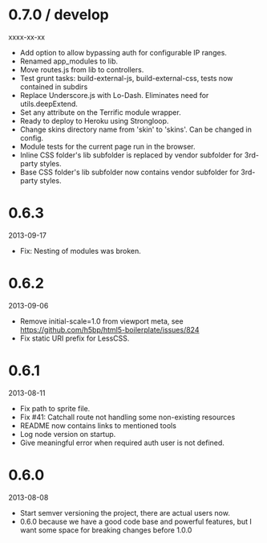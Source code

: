 
# 0.7.0 / develop

xxxx-xx-xx

 - Add option to allow bypassing auth for configurable IP ranges.
 - Renamed app_modules to lib.
 - Move routes.js from lib to controllers.
 - Test grunt tasks: build-external-js, build-external-css, tests now contained in subdirs
 - Replace Underscore.js with Lo-Dash. Eliminates need for utils.deepExtend.
 - Set any attribute on the Terrific module wrapper.
 - Ready to deploy to Heroku using Strongloop.
 - Change skins directory name from 'skin' to 'skins'. Can be changed in config.
 - Module tests for the current page run in the browser.
 - Inline CSS folder's lib subfolder is replaced by vendor subfolder for 3rd-party styles.
 - Base CSS folder's lib subfolder now contains vendor subfolder for 3rd-party styles.

# 0.6.3

2013-09-17

 - Fix: Nesting of modules was broken.

# 0.6.2

2013-09-06

 - Remove initial-scale=1.0 from viewport meta, see https://github.com/h5bp/html5-boilerplate/issues/824
 - Fix static URI prefix for LessCSS.

# 0.6.1

2013-08-11

 - Fix path to sprite file.
 - Fix #41: Catchall route not handling some non-existing resources
 - README now contains links to mentioned tools
 - Log node version on startup.
 - Give meaningful error when required auth user is not defined.

# 0.6.0

2013-08-08

 - Start semver versioning the project, there are actual users now.
 - 0.6.0 because we have a good code base and powerful features, but I want some space for breaking changes before 1.0.0